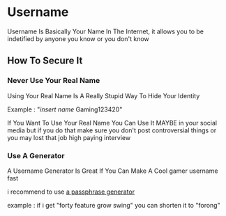 # Username

Username Is Basically Your Name In The Internet, it allows you to be indetified by anyone you know or you don't know

## How To Secure It

### Never Use Your Real Name

Using Your Real Name Is A Really Stupid Way To Hide Your Identity

Example : "*insert name* Gaming123420"

If You Want To Use Your Real Name You Can Use It MAYBE in your social media but if you do that make sure you don't post controversial things or you may lost that job high paying interview

### Use A Generator

A Username Generator Is Great If You Can Make A Cool gamer username fast

i recommend to use [a passphrase generator](https://preshing.com/20110811/xkcd-password-generator/) 

example : if i get "forty feature grow swing" you can shorten it to "forong"

